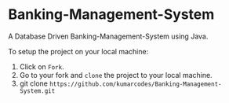 # Banking-Management-System
A Database Driven Banking-Management-System using Java.

To setup the project on your local machine:

 1. Click on `Fork`. 
 2. Go to your fork and `clone` the project to your local machine.
 3. git clone `https://github.com/kumarcodes/Banking-Management-System.git`
 
